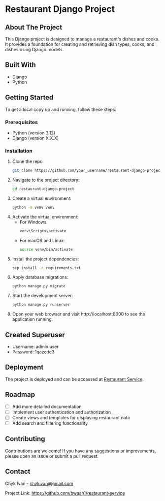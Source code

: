 # Restaurant Django Project

## About The Project

This Django project is designed to manage a restaurant's dishes and cooks. It provides a foundation for creating and
retrieving dish types, cooks, and dishes using Django models.

## Built With

- Django
- Python

## Getting Started

To get a local copy up and running, follow these steps:

### Prerequisites

- Python (version 3.12)
- Django (version X.X.X)

### Installation

1. Clone the repo:
   ```sh
   git clone https://github.com/your_username/restaurant-django-project.git

2. Navigate to the project directory:
   ```sh
   cd restaurant-django-project

3. Create a virtual environment:
   ```sh
   python -m venv venv

4. Activate the virtual environment:
    - For Windows:
      ```sh
      venv\Scripts\activate
    - For macOS and Linux:
      ```sh
      source venv/bin/activate
      
5. Install the project dependencies:
   ```sh
   pip install -r requirements.txt

6. Apply database migrations:
   ```sh
   python manage.py migrate
   
7. Start the development server:
   ```sh
   python manage.py runserver
   
8. Open your web browser and visit http://localhost:8000 to see the application running.

## Created Superuser

- Username: admin.user
- Password: 1qazcde3

## Deployment

The project is deployed and can be accessed at [Restaurant Service](https://restaurant-service-nln8.onrender.com/).

## Roadmap

- [ ] Add more detailed documentation
- [ ] Implement user authentication and authorization
- [ ] Create views and templates for displaying restaurant data
- [ ] Add search and filtering functionality

## Contributing

Contributions are welcome! If you have any suggestions or improvements, please open an issue or submit a pull request.

## Contact

Chyk Ivan - chykivan@gmail.com

Project Link: https://github.com/bwaah1/restaurant-service
